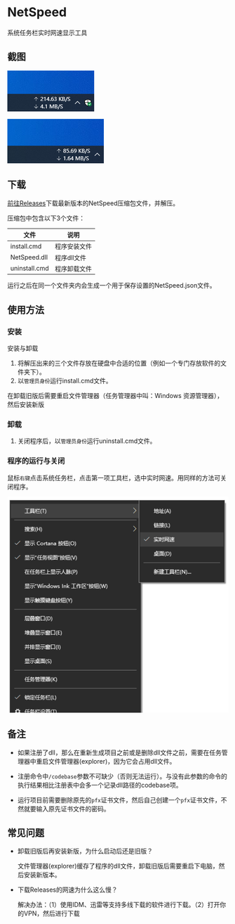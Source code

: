 # NetSpeed

系统任务栏实时网速显示工具

## 截图

![截图1](Images/image1.png)

![截图2](Images/image2.png)

## 下载

[前往Releases](https://github.com/zou-z/NetSpeed/releases)下载最新版本的NetSpeed压缩包文件，并解压。

压缩包中包含以下3个文件：

| 文件          | 说明         |
| ------------- | ------------ |
| install.cmd   | 程序安装文件 |
| NetSpeed.dll  | 程序dll文件  |
| uninstall.cmd | 程序卸载文件 |

运行之后在同一个文件夹内会生成一个用于保存设置的NetSpeed.json文件。

## 使用方法

### 安装

安装与卸载

1. 将解压出来的三个文件存放在硬盘中合适的位置（例如一个专门存放软件的文件夹下）。
2. 以`管理员身份`运行install.cmd文件。

在卸载旧版后需要重启文件管理器（任务管理器中叫：Windows 资源管理器），然后安装新版

### 卸载

1. 关闭程序后，以`管理员身份`运行uninstall.cmd文件。

### 程序的运行与关闭

鼠标`右键`点击系统任务栏，点击第一项工具栏，选中实时网速。用同样的方法可关闭程序。

![程序的运行方法](Images/image3.png)

## 备注

* 如果注册了dll，那么在重新生成项目之前或是删除dll文件之前，需要在任务管理器中重启文件管理器(explorer)，因为它会占用dll文件。

* 注册命令中`/codebase`参数不可缺少（否则无法运行）。与没有此参数的命令的执行结果相比注册表中会多一个记录dll路径的codebase项。

* 运行项目前需要删除原先的`pfx`证书文件，然后自己创建一个`pfx`证书文件，不然就要输入原先证书文件的密码。


## 常见问题

* 卸载旧版后再安装新版，为什么启动后还是旧版？

  文件管理器(explorer)缓存了程序的dll文件，卸载旧版后需要重启下电脑，然后安装新版本。

* 下载Releases的网速为什么这么慢？
  
  解决办法：（1）使用IDM、迅雷等支持多线下载的软件进行下载。（2）打开你的VPN，然后进行下载
  
  



